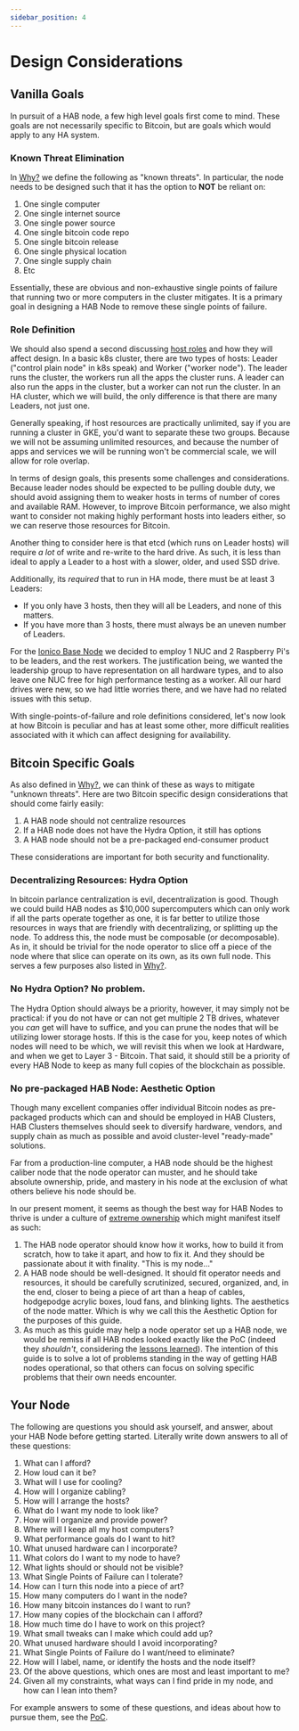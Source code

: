 ```yaml
---
sidebar_position: 4
---
```


# Design Considerations

## Vanilla Goals

In pursuit of a HAB node, a few high level goals first come to mind. These goals
are not necessarily specific to Bitcoin, but are goals which would apply to any
HA system.

### Known Threat Elimination

In [Why?](/why) we define the following as "known threats". In particular, the
node needs to be designed such that it has the option to **NOT** be reliant on:

1. One single computer
1. One single internet source
1. One single power source
1. One single bitcoin code repo
1. One single bitcoin release
1. One single physical location
1. One single supply chain
1. Etc

Essentially, these are obvious and non-exhaustive single points of failure that
running two or more computers in the cluster mitigates. It is a primary goal in
designing a HAB Node to remove these single points of failure.

### Role Definition

We should also spend a second discussing
[host roles](https://kubernetes.io/docs/setup/production-environment/tools/kubeadm/ha-topology/)
and how they will affect design. In a basic k8s cluster, there are two types of
hosts: Leader ("control plain node" in k8s speak) and Worker ("worker node").
The leader runs the cluster, the workers run all the apps the cluster runs. A
leader can also run the apps in the cluster, but a worker can not run the
cluster. In an HA cluster, which we will build, the only difference is that
there are many Leaders, not just one.

Generally speaking, if host resources are practically unlimited, say if you are
running a cluster in GKE, you'd want to separate these two groups. Because we
will not be assuming unlimited resources, and because the number of apps and
services we will be running won't be commercial scale, we will allow for role
overlap.

In terms of design goals, this presents some challenges and considerations.
Because leader nodes should be expected to be pulling double duty, we should
avoid assigning them to weaker hosts in terms of number of cores and available
RAM. However, to improve Bitcoin performance, we also might want to consider not
making highly performant hosts into leaders either, so we can reserve those
resources for Bitcoin.

Another thing to consider here is that etcd (which runs on Leader hosts) will
require _a lot_ of write and re-write to the hard drive. As such, it is less
than ideal to apply a Leader to a host with a slower, older, and used SSD drive.

Additionally, its _required_ that to run in HA mode, there must be at least 3
Leaders:

- If you only have 3 hosts, then they will all be Leaders, and none of this
  matters.
- If you have more than 3 hosts, there must always be an uneven number of
  Leaders.

For the [Ionico Base Node](/poc) we decided to employ 1 NUC and 2 Raspberry Pi's
to be leaders, and the rest workers. The justification being, we wanted the
leadership group to have representation on all hardware types, and to also leave
one NUC free for high performance testing as a worker. All our hard drives were
new, so we had little worries there, and we have had no related issues with this
setup.

With single-points-of-failure and role definitions considered, let's now look at
how Bitcoin is peculiar and has at least some other, more difficult realities
associated with it which can affect designing for availability.

## Bitcoin Specific Goals

As also defined in [Why?](/why), we can think of these as ways to mitigate
"unknown threats". Here are two Bitcoin specific design considerations that
should come fairly easily:

1. A HAB node should not centralize resources
1. If a HAB node does not have the Hydra Option, it still has options
1. A HAB node should not be a pre-packaged end-consumer product

These considerations are important for both security and functionality.

### Decentralizing Resources: Hydra Option

In bitcoin parlance centralization is evil, decentralization is good. Though we
could build HAB nodes as $10,000 supercomputers which can only work if all the
parts operate together as one, it is far better to utilize those resources in
ways that are friendly with decentralizing, or splitting up the node. To address
this, the node must be composable (or decomposable). As in, it should be trivial
for the node operator to slice off a piece of the node where that slice can
operate on its own, as its own full node. This serves a few purposes also listed
in [Why?](/why#obscure-threat-mitigation--hydra-option).

### No Hydra Option? No problem.

The Hydra Option should always be a priority, however, it may simply not be
practical: if you do not have or can not get multiple 2 TB drives, whatever you
_can_ get will have to suffice, and you can prune the nodes that will be
utilizing lower storage hosts. If this is the case for you, keep notes of which
nodes will need to be which, we will revisit this when we look at Hardware, and
when we get to Layer 3 - Bitcoin. That said, it should still be a priority of
every HAB Node to keep as many full copies of the blockchain as possible.

### No pre-packaged HAB Node: Aesthetic Option

Though many excellent companies offer individual Bitcoin nodes as pre-packaged
products which can and should be employed in HAB Clusters, HAB Clusters
themselves should seek to diversify hardware, vendors, and supply chain as much
as possible and avoid cluster-level "ready-made" solutions.

Far from a production-line computer, a HAB node should be the highest caliber
node that the node operator can muster, and he should take absolute ownership,
pride, and mastery in his node at the exclusion of what others believe his node
should be.

In our present moment, it seems as though the best way for HAB Nodes to thrive
is under a culture of
[extreme ownership](https://www.youtube.com/watch?v=ljqra3BcqWM) which might
manifest itself as such:

1. The HAB node operator should know how it works, how to build it from scratch,
   how to take it apart, and how to fix it. And they should be passionate about
   it with finality. "This is my node..."
1. A HAB node should be well-designed. It should fit operator needs and
   resources, it should be carefully scrutinized, secured, organized, and, in
   the end, closer to being a piece of art than a heap of cables, hodgepodge
   acrylic boxes, loud fans, and blinking lights. The aesthetics of the node
   matter. Which is why we call this the Aesthetic Option for the purposes of
   this guide.
1. As much as this guide may help a node operator set up a HAB node, we would be
   remiss if all HAB nodes looked exactly like the PoC (indeed they _shouldn't_,
   considering the [lessons learned](/poc#host-diversification)). The intention
   of this guide is to solve a lot of problems standing in the way of getting
   HAB nodes operational, so that others can focus on solving specific problems
   that their own needs encounter.

## Your Node

The following are questions you should ask yourself, and answer, about your HAB
Node before getting started. Literally write down answers to all of these
questions:

1. What can I afford?
1. How loud can it be?
1. What will I use for cooling?
1. How will I organize cabling?
1. How will I arrange the hosts?
1. What do I want my node to look like?
1. How will I organize and provide power?
1. Where will I keep all my host computers?
1. What performance goals do I want to hit?
1. What unused hardware can I incorporate?
1. What colors do I want to my node to have?
1. What lights should or should not be visible?
1. What Single Points of Failure can I tolerate?
1. How can I turn this node into a piece of art?
1. How many computers do I want in the node?
1. How many bitcoin instances do I want to run?
1. How many copies of the blockchain can I afford?
1. How much time do I have to work on this project?
1. What small tweaks can I make which could add up?
1. What unused hardware should I avoid incorporating?
1. What Single Points of Failure do I want/need to eliminate?
1. How will I label, name, or identify the hosts and the node itself?
1. Of the above questions, which ones are most and least important to me?
1. Given all my constraints, what ways can I find pride in my node, and how can
   I lean into them?

For example answers to some of these questions, and ideas about how to pursue
them, see the [PoC](/poc).
